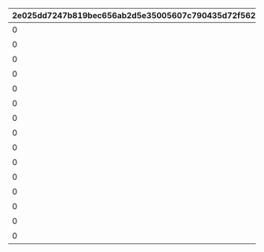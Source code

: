 |2e025dd7247b819bec656ab2d5e35005607c790435d72f5627c82d1de84b818e|fc4981257804daa1efec55c5905d888c4c53e848de3bce58b9576569a84807a5|2d2121b1bfc0fe15300a1f04a965cb24572435d0f7ea4ad9a4b1a35a4be893f0|ff254bb96dfb6cf55775937cc405a1b295c92d0cd4d2e31be5b36c6ba0aeb5b8|e5238179598d56d1741337df9e78dc62e0391ce05f1fc42872a2357f39ec06e8|ce7a44745806a94a33d28a3d966132198498e4be4007b819257ccfafe74dcaff|5b6f7ebf71c8ad32e0e814acedd3c27f3d25ea9db13c2a6d700c2126ae2f7291|96ff3f6ec8a590a31ff2989674da176507a991641b3d3c180f799232af3c3aac|23678fa7cf1dde705fef88eae776233687d677025f7d119617e649e4adfb5ddf|c853c196b0a34c17250307df73c6919444f92d66a2474ce298498d3fc613fbb6|a232366d39abcb37ec5e1a2296a92d2e91f3c7eb16f77893ba4e9cc88e31f100|bd9ca98391388606b6232e5357b9e3f0efbb136d5e532fa39209a65c060545f9|70244bf20adeecdc822d44617dae9e2c0565d2fd41ea781e68221d2e96ed2994|5ce3633331f9512566cdaf0b0058369964a315824de375bb94c8695d2d23cae3|59db21aee7cf374834705e282cd6f2c7718a76d514adcae9a87f86069979d6ae|e9c7e316ec5b4369f0ca4c9fe57ff48637efac440e5ceee1c4f384786c934724|f5966949b23f343a750fa129dcf29e1c35f8208364cde00033c0392cd2bcf1e2|165039f2744754bb3a83c373befa768fc81886f40b5839a89c44af4671ea6aad|
| --- | --- | --- | --- | --- | --- | --- | --- | --- | --- | --- | --- | --- | --- | --- | --- | --- | --- |
|0|0|0|12|20000|5000|0|0|0|スコアを累計で20000獲得しよう|0|1|0|0|0|0|0|94002|
|0|0|0|12|40000|10000|0|0|0|スコアを累計で40000獲得しよう|0|2|0|0|0|0|0|94002|
|0|0|0|12|60000|15000|0|0|0|スコアを累計で60000獲得しよう|0|3|0|0|0|0|0|94002|
|0|0|0|12|80000|20000|0|0|0|スコアを累計で80000獲得しよう|0|4|0|0|0|0|0|94002|
|0|2|0|8|100000|50|0|0|23001|スコアを累計で100000獲得しよう|0|5|0|0|0|5|0|91002|
|0|0|0|12|120000|25000|0|0|0|スコアを累計で120000獲得しよう|0|6|0|0|0|0|0|94002|
|0|0|0|12|140000|30000|0|0|0|スコアを累計で140000獲得しよう|0|7|0|0|0|0|0|94002|
|0|0|0|12|160000|35000|0|0|0|スコアを累計で160000獲得しよう|0|8|0|0|0|0|0|94002|
|0|0|0|12|180000|40000|0|0|0|スコアを累計で180000獲得しよう|0|9|0|0|0|0|0|94002|
|0|2|0|8|200000|50|0|0|23001|スコアを累計で200000獲得しよう|0|10|0|0|0|5|0|91002|
|0|0|0|12|220000|55000|0|0|0|スコアを累計で220000獲得しよう|0|11|0|0|0|0|0|94002|
|0|0|0|12|240000|35000|0|0|0|スコアを累計で240000獲得しよう|0|12|0|0|0|0|0|94002|
|0|0|0|12|260000|40000|0|0|0|スコアを累計で260000獲得しよう|0|13|0|0|0|0|0|94002|
|0|0|0|12|280000|45000|0|0|0|スコアを累計で280000獲得しよう|0|14|0|0|0|0|0|94002|
|0|2|0|8|300000|150|0|0|23001|スコアを累計で300000獲得しよう|0|15|0|0|0|10|0|91002|